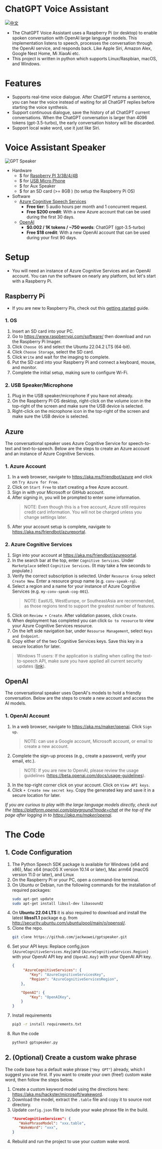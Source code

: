 # ChatGPT Voice Assistant
[![中文](https://img.shields.io/badge/lang-cn-yellow.svg)](https://github.com/jackwuwei/gptspeaker/blob/main/README_zh-CN.md)
* The ChatGPT Voice Assistant uses a Raspberry Pi (or desktop) to enable spoken conversation with OpenAI large language models. This implementation listens to speech, processes the conversation through the OpenAI service, and responds back. Like Apple Siri, Amazon Alex, Google Nest Home, Mi XiaoAi etc.
* This project is written in python which supports Linux/Raspbian, macOS, and Windows.
# Features
* Supports real-time voice dialogue. After ChatGPT returns a sentence, you can hear the voice instead of waiting for all ChatGPT replies before starting the voice synthesis.
* Support continuous dialogue, save the history of all ChatGPT current conversations. When the ChatGPT conversation is larger than 4096 tokens (gpt-3.5-turbo), the early conversation history will be discarded.
* Support local wake word, use it just like Siri.
# Voice Assistant Speaker
![GPT Speaker](/image/IMG_2668.jpg "GPTSpeaker")
* Hardware
   - $ for [Raspberry PI 3/3B/4/4B](https://www.raspberrypi.com/products/)
   - $ for [USB Micro Phone](https://item.taobao.com/item.htm?spm=a230r.1.14.23.315b64e0hmblId&id=668895270969&ns=1&abbucket=1#detail)
   - $ for Aux Speaker
   - $ for an SD card (>= 8GB ) (to setup the Raspberry Pi OS)
* Software
  - [Azure Cognitive Speech Services](https://aka.ms/friendbot/azurecog)
    - **Free tier**: 5 audio hours per month and 1 concurrent request. 
    - **Free $200 credit**: With a new Azure account that can be used during the first 30 days.
  - [OpenAI](https://aka.ms/maker/openai/pricing)
    - **$0.002 / 1K tokens / ~750 words**: ChatGPT (gpt-3.5-turbo)
    - **Free $18 credit**: With a new OpenAI account that can be used during your first 90 days.
# Setup
* You will need an instance of Azure Cognitive Services and an OpenAI account. You can run the software on nearly any platform, but let's start with a Raspberry Pi.
## Raspberry Pi
* If you are new to Raspberry Pis, check out this [getting started](https://www.raspberrypi.com/documentation/computers/getting-started.html) guide.
### 1. OS
1. Insert an SD card into your PC.
1. Go to https://www.raspberrypi.com/software/ then download and run the Raspberry Pi Imager. 
1. Click `Choose OS` and select the Ubuntu 22.04.2 LTS (64-bit).
1. Click `Choose Storage`, select the SD card.
1. Click `Write` and wait for the imaging to complete.
1. Put the SD card into your Raspberry Pi and connect a keyboard, mouse, and monitor.
1. Complete the initial setup, making sure to configure Wi-Fi.
### 2. USB Speaker/Microphone
1. Plug in the USB speaker/microphone if you have not already.
1. On the Raspberry PI OS desktop, right-click on the volume icon in the top-right of the screen and make sure the USB device is selected.
1. Right-click on the microphone icon in the top-right of the screen and make sure the USB device is selected.
## Azure
The conversational speaker uses Azure Cognitive Service for speech-to-text and text-to-speech. Below are the steps to create an Azure account and an instance of Azure Cognitive Services.
### 1. Azure Account
  1. In a web browser, navigate to https://aka.ms/friendbot/azure and click on `Try Azure for Free`.
  1. Click on `Start Free` to start creating a free Azure account.
  1. Sign in with your Microsoft or GitHub account.
  1. After signing in, you will be prompted to enter some information.
        > NOTE: Even though this is a free account, Azure still requires credit card information. You will not be charged unless you change settings later.
  1. After your account setup is complete, navigate to https://aka.ms/friendbot/azureportal.

### 2. Azure Cognitive Services
  1. Sign into your account at https://aka.ms/friendbot/azureportal.
  1. In the search bar at the top, enter `Cognitive Services`. Under `Marketplace` select `Cognitive Services`. (It may take a few seconds to populate.)
  1. Verify the correct subscription is selected. Under `Resource Group` select `Create New`. Enter a resource group name (e.g. `conv-speak-rg`).
  1. Select a region and a name for your instance of Azure Cognitive Services (e.g. `my-conv-speak-cog-001`). 
        > NOTE: EastUS, WestEurope, or SoutheastAsia are recommended, as those regions tend to support the greatest number of features.  
  1. Click on `Review + Create`. After validation passes, click `Create`.
  1. When deployment has completed you can click `Go to resource` to view your Azure Cognitive Services resource.
  1. On the left side navigation bar, under `Resourse Management`, select `Keys and Endpoint`.
  1. Copy either of the two Cognitive Services keys. Save this key in a secure location for later.

  > Windows 11 users: If the application is stalling when calling the text-to-speech API, make sure you have applied all current security updates ([link](https://learn.microsoft.com/en-us/windows/release-health/resolved-issues-windows-11-22h2#2924msgdesc)).

## OpenAI
The conversational speaker uses OpenAI's models to hold a friendly conversation. Below are the steps to create a new account and access the AI models.
### 1. OpenAI Account
  1. In a web browser, navigate to https://aka.ms/maker/openai. Click `Sign up`.
        > NOTE: can use a Google account, Microsoft account, or email to create a new account.
  1. Complete the sign-up process (e.g., create a password, verify your email, etc.).
        > NOTE: If you are new to OpenAI, please review the usage guidelines (https://beta.openai.com/docs/usage-guidelines).
  1. In the top-right corner click on your account. Click on `View API keys`.
  1. Click `+ Create new secret key`. Copy the generated key and save it in a secure location for later.

  _If you are curious to play with the large language models directly, check out the https://platform.openai.com/playground?mode=chat at the top of the page after logging in to https://aka.ms/maker/openai._

# The Code
## 1. Code Configuration
1. The Python Speech SDK package is available for Windows (x64 and x86), Mac x64 (macOS X version 10.14 or later), Mac arm64 (macOS version 11.0 or later), and Linux
1. On the Raspberry Pi or your PC, open a command-line terminal.
1. On Ubuntu or Debian, run the following commands for the installation of required packages:
    ```sh
    sudo apt-get update
    sudo apt-get install libssl-dev libasound2
    ```
1. On **Ubuntu 22.04 LTS** it is also required to download and install the latest **libssl1.1** package e.g. from http://security.ubuntu.com/ubuntu/pool/main/o/openssl/.
1. Clone the repo.
   ```bash
   git clone https://github.com/jackwuwei/gptspeaker.git
   ```
1. Set your API keys: Replace config.json `{AzureCognitiveServices.Key}`and `{AzureCognitiveServices.Region}` with your OpenAI API key and `{OpenAI.Key}` with your OpenAI API key.
    ```json
    {
         "AzureCognitiveServices": {
            "Key": "AzureCognitiveServicesKey", 
            "Region": "AzureCognitiveServicesRegion",
        },

        "OpenAI": {
            "Key": "OpenAIKey", 
        }
    }
    ```
1. Install requirements
   ```bash
   pip3 -r install requirements.txt
   ```
1. Run the code
   ```bash
   python3 gptspeaker.py
   ```
## 2. (Optional) Create a custom wake phrase
The code base has a default wake phrase (`"Hey GPT"`) already, which I suggest you use first. If you want to create your own (free!) custom wake word, then follow the steps below.
  1. Create a custom keyword model using the directions here: https://aka.ms/hackster/microsoft/wakeword. 
  1. Download the model, extract the `.table` file and copy it to source root directory.
  1. Update `config.json` file to include your wake phrase file in the build.
     ```json
     "AzureCognitiveServices": {
        "WakePhraseModel": "xxx.table",
        "WakeWord": "xxx",
     }
     ```
  1. Rebuild and run the project to use your custom wake word.
